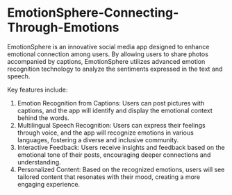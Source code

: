 # EmotionSphere-Connecting-Through-Emotions

EmotionSphere is an innovative social media app designed to enhance emotional connection among users. By allowing users to share photos accompanied by captions, EmotionSphere utilizes advanced emotion recognition technology to analyze the sentiments expressed in the text and speech.

Key features include:
1) Emotion Recognition from Captions: Users can post pictures with captions, and the app will identify and display the emotional context behind the words.
2) Multilingual Speech Recognition: Users can express their feelings through voice, and the app will recognize emotions in various languages, fostering a diverse and inclusive community.
3) Interactive Feedback: Users receive insights and feedback based on the emotional tone of their posts, encouraging deeper connections and understanding.
4) Personalized Content: Based on the recognized emotions, users will see tailored content that resonates with their mood, creating a more engaging experience.
